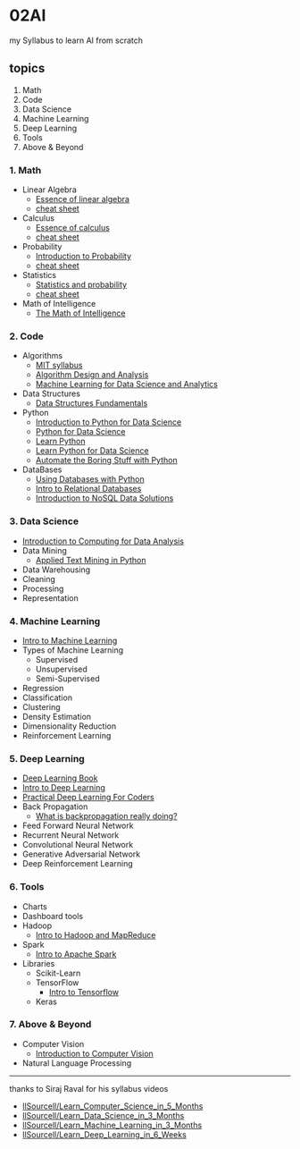 # 02AI

my Syllabus to learn AI from scratch

## topics

1. Math
2. Code
3. Data Science
4. Machine Learning
5. Deep Learning
6. Tools
7. Above & Beyond

### 1. Math

- Linear Algebra
  - [Essence of linear algebra](https://www.youtube.com/playlist?list=PLZHQObOWTQDPD3MizzM2xVFitgF8hE_ab)
  - [cheat sheet](https://www.souravsengupta.com/cds2016/lectures/Savov_Notes.pdf)
- Calculus
  - [Essence of calculus](https://www.youtube.com/playlist?list=PLZHQObOWTQDMsr9K-rj53DwVRMYO3t5Yr)
  - [cheat sheet](http://tutorial.math.lamar.edu/pdf/Calculus_Cheat_Sheet_All.pdf)
- Probability
  - [Introduction to Probability](https://www.edx.org/course/introduction-probability-science-mitx-6-041x-2)
  - [cheat sheet](https://static1.squarespace.com/static/54bf3241e4b0f0d81bf7ff36/t/55e9494fe4b011aed10e48e5/1441352015658/probability_cheatsheet.pdf)
- Statistics
  - [Statistics and probability](https://www.khanacademy.org/math/statistics-probability)
  - [cheat sheet](http://web.mit.edu/~csvoss/Public/usabo/stats_handout.pdf)
- Math of Intelligence
  - [The Math of Intelligence](https://www.youtube.com/playlist?list=PL2-dafEMk2A7mu0bSksCGMJEmeddU_H4D)

### 2. Code

- Algorithms
  - [MIT syllabus](https://courses.csail.mit.edu/6.006/fall11/notes.shtml)
  - [Algorithm Design and Analysis](https://www.edx.org/course/algorithm-design-analysis-pennx-sd3x)
  - [Machine Learning for Data Science and Analytics](https://courses.edx.org/courses/course-v1:ColumbiaX+DS102X+2T2018/course/)
- Data Structures
  - [Data Structures Fundamentals](https://www.edx.org/course/data-structures-fundamentals-uc-san-diegox-algs201x)
- Python
  - [Introduction to Python for Data Science](https://www.edx.org/course/introduction-python-data-science-2)
  - [Python for Data Science](https://www.edx.org/course/python-for-data-science-0)
  - [Learn Python](https://www.codecademy.com/learn/learn-python)
  - [Learn Python for Data Science](https://www.youtube.com/playlist?list=PL2-dafEMk2A6QKz1mrk1uIGfHkC1zZ6UU)
  - [Automate the Boring Stuff with Python](https://automatetheboringstuff.com/)
- DataBases
  - [Using Databases with Python](https://www.coursera.org/learn/python-databases)
  - [Intro to Relational Databases](https://in.udacity.com/course/intro-to-relational-databases--ud197)
  - [Introduction to NoSQL Data Solutions](https://www.edx.org/course/introduction-to-nosql-data-solutions-2)
  
### 3. Data Science

- [Introduction to Computing for Data Analysis](https://www.edx.org/course/introduction-to-computing-for-data-analysis)
- Data Mining
  - [Applied Text Mining in Python](https://www.coursera.org/learn/python-text-mining)
- Data Warehousing
- Cleaning
- Processing
- Representation

### 4. Machine Learning

- [Intro to Machine Learning](https://eu.udacity.com/course/intro-to-machine-learning--ud120)
- Types of Machine Learning
  - Supervised
  - Unsupervised
  - Semi-Supervised
- Regression
- Classification
- Clustering
- Density Estimation
- Dimensionality Reduction
- Reinforcement Learning

### 5. Deep Learning

- [Deep Learning Book](https://www.deeplearningbook.org/)
- [Intro to Deep Learning](https://www.youtube.com/playlist?list=PL2-dafEMk2A7YdKv4XfKpfbTH5z6rEEj3)
- [Practical Deep Learning For Coders](https://course.fast.ai/)
- Back Propagation
  - [What is backpropagation really doing?](https://www.youtube.com/watch?v=Ilg3gGewQ5U)
- Feed Forward Neural Network
- Recurrent Neural Network
- Convolutional Neural Network
- Generative Adversarial Network
- Deep Reinforcement Learning

### 6. Tools

- Charts
- Dashboard tools
- Hadoop
  - [Intro to Hadoop and MapReduce](https://in.udacity.com/course/intro-to-hadoop-and-mapreduce--ud617)
- Spark
  - [Intro to Apache Spark](https://stanford.edu/~rezab/sparkclass/slides/itas_workshop.pdf)
- Libraries
  - Scikit-Learn
  - TensorFlow
    - [Intro to Tensorflow](https://www.youtube.com/playlist?list=PL2-dafEMk2A7EEME489DsI468AB0wQsMV)
  - Keras

### 7. Above & Beyond

- Computer Vision
  - [Introduction to Computer Vision](https://in.udacity.com/course/introduction-to-computer-vision--ud810)
- Natural Language Processing

---
thanks to Siraj Raval for his syllabus videos

- [llSourcell/Learn_Computer_Science_in_5_Months](https://github.com/llSourcell/Learn_Computer_Science_in_5_Months)
- [llSourcell/Learn_Data_Science_in_3_Months](https://github.com/llSourcell/Learn_Data_Science_in_3_Months)
- [llSourcell/Learn_Machine_Learning_in_3_Months](https://github.com/llSourcell/Learn_Machine_Learning_in_3_Months)
- [llSourcell/Learn_Deep_Learning_in_6_Weeks](https://github.com/llSourcell/Learn_Deep_Learning_in_6_Weeks)
